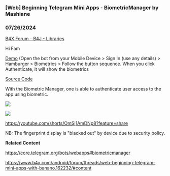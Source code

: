 ### [Web] Beginning Telegram Mini Apps - BiometricManager by Mashiane
### 07/26/2024
[B4X Forum - B4J - Libraries](https://www.b4x.com/android/forum/threads/162264/)

Hi Fam  
  
[Demo](https://t.me/SithasoHoldingsBot) (Open the bot from your Mobile Device > Sign In (use any details) > Hamburger > Biometrics > Follow the button sequence. When you click Authenticate, it will show the biometrics  
  
[Source Code](https://github.com/Mashiane/SithasoTMA)  
  
With the Biometric Manager, one is able to authenticate user access to the app using biometric.  
  
![](https://www.b4x.com/android/forum/attachments/155666)  
  
![](https://www.b4x.com/android/forum/attachments/155667)  
  
  
<https://youtube.com/shorts/OmSj1AmDNp8?feature=share>  
  
NB: The fingerprint display is "blacked out" by device due to security policy.  
  
  
  
**Related Content**  
  
<https://core.telegram.org/bots/webapps#biometricmanager>  
  
<https://www.b4x.com/android/forum/threads/web-beginning-telegram-mini-apps-with-banano.162232/#content>